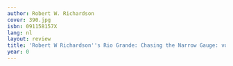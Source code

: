 ```yaml
---
author: Robert W. Richardson
cover: 390.jpg
isbn: 091158157X
lang: nl
layout: review
title: 'Robert W Richardson''s Rio Grande: Chasing the Narrow Gauge: vol. II'
year: 0
---
```


